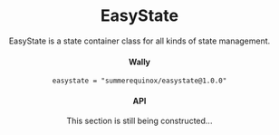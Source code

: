<div align = center>
  
# EasyState
EasyState is a state container class for all kinds of state management.

#### Wally
`easystate = "summerequinox/easystate@1.0.0"`

#### API
This section is still being constructed...
